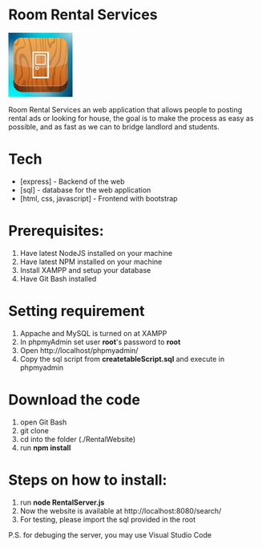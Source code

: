 # Room Rental Services

![image](https://raw.githubusercontent.com/maxjing/cmpt354_rentalhouse_project/master/images/icon.png)


Room Rental Services an web application that allows people to posting rental ads or looking for house, the goal is to make the process as easy as possible, and as fast as we can to bridge landlord and students.

# Tech
* [express] - Backend of the web
* [sql] - database for the web application
* [html, css, javascript] - Frontend with bootstrap 

# Prerequisites:
1. Have latest NodeJS installed on your machine
2. Have latest NPM installed on your machine
3. Install XAMPP and setup your database
4. Have Git Bash installed

# Setting requirement
1. Appache and MySQL is turned on at XAMPP
2. In phpmyAdmin set user **root**'s password to **root**
3. Open http://localhost/phpmyadmin/
4. Copy the sql script from **createtableScript.sql** and execute in phpmyadmin

# Download the code
1. open Git Bash
2. git clone
3. cd into the folder (./RentalWebsite)
4. run **npm install**

# Steps on how to install:
1. run **node RentalServer.js**
2. Now the website is available at http://localhost:8080/search/
3. For testing, please import the sql provided in the root 

P.S. for debuging the server, you may use Visual Studio Code
